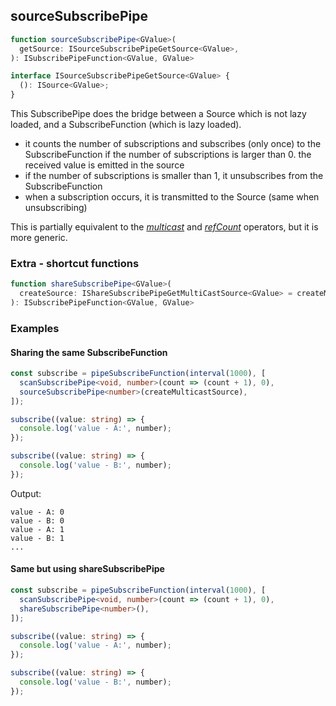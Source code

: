 ## sourceSubscribePipe

```ts
function sourceSubscribePipe<GValue>(
  getSource: ISourceSubscribePipeGetSource<GValue>,
): ISubscribePipeFunction<GValue, GValue>
```

```ts
interface ISourceSubscribePipeGetSource<GValue> {
  (): ISource<GValue>;
}
```

This SubscribePipe does the bridge between a Source which is not lazy loaded, and a SubscribeFunction (which is lazy
loaded).

- it counts the number of subscriptions and subscribes (only once) to the SubscribeFunction if the number of
  subscriptions is larger than 0. the received value is emitted in the source
- if the number of subscriptions is smaller than 1, it unsubscribes from the SubscribeFunction
- when a subscription occurs, it is transmitted to the Source (same when unsubscribing)

This is partially equivalent to the *[multicast](https://rxjs-dev.firebaseapp.com/api/operators/multicast)*
and *[refCount](https://rxjs-dev.firebaseapp.com/api/operators/refCount)* operators, but it is more generic.

### Extra - shortcut functions

```ts
function shareSubscribePipe<GValue>(
  createSource: IShareSubscribePipeGetMultiCastSource<GValue> = createMulticastSource,
): ISubscribePipeFunction<GValue, GValue>
```

### Examples

#### Sharing the same SubscribeFunction

```ts
const subscribe = pipeSubscribeFunction(interval(1000), [
  scanSubscribePipe<void, number>(count => (count + 1), 0),
  sourceSubscribePipe<number>(createMulticastSource),
]);

subscribe((value: string) => {
  console.log('value - A:', number);
});

subscribe((value: string) => {
  console.log('value - B:', number);
});
```

Output:

```text
value - A: 0
value - B: 0
value - A: 1
value - B: 1
...
```

#### Same but using shareSubscribePipe

```ts
const subscribe = pipeSubscribeFunction(interval(1000), [
  scanSubscribePipe<void, number>(count => (count + 1), 0),
  shareSubscribePipe<number>(),
]);

subscribe((value: string) => {
  console.log('value - A:', number);
});

subscribe((value: string) => {
  console.log('value - B:', number);
});
```



